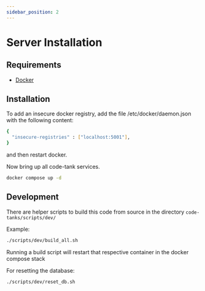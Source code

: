 ```yaml
---
sidebar_position: 2
---
```


# Server Installation
## Requirements
- [Docker](https://docs.docker.com/get-docker/)

## Installation

To add an insecure docker registry, add the file /etc/docker/daemon.json with the following content:

```bash
{
  "insecure-registries" : ["localhost:5001"],
}
```

and then restart docker.

Now bring up all code-tank services.

```bash
docker compose up -d
```

## Development

There are helper scripts to build this code from source in the directory `code-tanks/scripts/dev/`

Example:
```bash
./scripts/dev/build_all.sh
```

Running a build script will restart that respective container in the docker compose stack

For resetting the database:
```bash
./scripts/dev/reset_db.sh
```